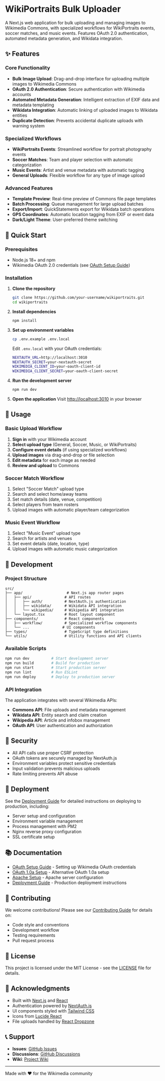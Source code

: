 # WikiPortraits Bulk Uploader

A Next.js web application for bulk uploading and managing images to Wikimedia Commons, with specialized workflows for WikiPortraits events, soccer matches, and music events. Features OAuth 2.0 authentication, automated metadata generation, and Wikidata integration.

## ✨ Features

### Core Functionality
- **Bulk Image Upload**: Drag-and-drop interface for uploading multiple images to Wikimedia Commons
- **OAuth 2.0 Authentication**: Secure authentication with Wikimedia accounts
- **Automated Metadata Generation**: Intelligent extraction of EXIF data and metadata templating
- **Wikidata Integration**: Automatic linking of uploaded images to Wikidata entities
- **Duplicate Detection**: Prevents accidental duplicate uploads with warning system

### Specialized Workflows
- **WikiPortraits Events**: Streamlined workflow for portrait photography events
- **Soccer Matches**: Team and player selection with automatic categorization
- **Music Events**: Artist and venue metadata with automatic tagging
- **General Uploads**: Flexible workflow for any type of image upload

### Advanced Features
- **Template Preview**: Real-time preview of Commons file page templates
- **Batch Processing**: Queue management for large upload batches
- **Export/Import**: QuickStatements export for Wikidata batch operations
- **GPS Coordinates**: Automatic location tagging from EXIF or event data
- **Dark/Light Theme**: User-preferred theme switching

## 🚀 Quick Start

### Prerequisites
- Node.js 18+ and npm
- Wikimedia OAuth 2.0 credentials (see [OAuth Setup Guide](./OAUTH_SETUP.md))

### Installation

1. **Clone the repository**
   ```bash
   git clone https://github.com/your-username/wikiportraits.git
   cd wikiportraits
   ```

2. **Install dependencies**
   ```bash
   npm install
   ```

3. **Set up environment variables**
   ```bash
   cp .env.example .env.local
   ```
   Edit `.env.local` with your OAuth credentials:
   ```bash
   NEXTAUTH_URL=http://localhost:3010
   NEXTAUTH_SECRET=your-nextauth-secret
   WIKIMEDIA_CLIENT_ID=your-oauth-client-id
   WIKIMEDIA_CLIENT_SECRET=your-oauth-client-secret
   ```

4. **Run the development server**
   ```bash
   npm run dev
   ```

5. **Open the application**
   Visit [http://localhost:3010](http://localhost:3010) in your browser

## 📖 Usage

### Basic Upload Workflow

1. **Sign in** with your Wikimedia account
2. **Select upload type** (General, Soccer, Music, or WikiPortraits)
3. **Configure event details** (if using specialized workflows)
4. **Upload images** via drag-and-drop or file selection
5. **Edit metadata** for each image as needed
6. **Review and upload** to Commons

### Soccer Match Workflow

1. Select "Soccer Match" upload type
2. Search and select home/away teams
3. Set match details (date, venue, competition)
4. Select players from team rosters
5. Upload images with automatic player/team categorization

### Music Event Workflow

1. Select "Music Event" upload type
2. Search for artists and venues
3. Set event details (date, location, type)
4. Upload images with automatic music categorization

## 🔧 Development

### Project Structure
```
src/
├── app/                    # Next.js app router pages
│   ├── api/               # API routes
│   │   ├── auth/          # NextAuth.js authentication
│   │   ├── wikidata/      # Wikidata API integration
│   │   └── wikipedia/     # Wikipedia API integration
│   └── layout.tsx         # Root layout component
├── components/            # React components
│   ├── workflow/          # Specialized workflow components
│   └── ...               # UI components
├── types/                 # TypeScript type definitions
└── utils/                 # Utility functions and API clients
```

### Available Scripts

```bash
npm run dev          # Start development server
npm run build        # Build for production
npm run start        # Start production server
npm run lint         # Run ESLint
npm run deploy       # Deploy to production server
```

### API Integration

The application integrates with several Wikimedia APIs:

- **Commons API**: File uploads and metadata management
- **Wikidata API**: Entity search and claim creation
- **Wikipedia API**: Article and infobox management
- **OAuth API**: User authentication and authorization

## 🔐 Security

- All API calls use proper CSRF protection
- OAuth tokens are securely managed by NextAuth.js
- Environment variables protect sensitive credentials
- Input validation prevents malicious uploads
- Rate limiting prevents API abuse

## 🚀 Deployment

See the [Deployment Guide](./DEPLOYMENT.md) for detailed instructions on deploying to production, including:

- Server setup and configuration
- Environment variable management
- Process management with PM2
- Nginx reverse proxy configuration
- SSL certificate setup

## 📚 Documentation

- [OAuth Setup Guide](./OAUTH_SETUP.md) - Setting up Wikimedia OAuth credentials
- [OAuth 1.0a Setup](./OAUTH_SETUP_1_0A.md) - Alternative OAuth 1.0a setup
- [Apache Setup](./APACHE_SETUP.md) - Apache server configuration
- [Deployment Guide](./DEPLOYMENT.md) - Production deployment instructions

## 🤝 Contributing

We welcome contributions! Please see our [Contributing Guide](./CONTRIBUTING.md) for details on:

- Code style and conventions
- Development workflow
- Testing requirements
- Pull request process

## 📄 License

This project is licensed under the MIT License - see the [LICENSE](./LICENSE) file for details.

## 🙏 Acknowledgments

- Built with [Next.js](https://nextjs.org/) and [React](https://reactjs.org/)
- Authentication powered by [NextAuth.js](https://next-auth.js.org/)
- UI components styled with [Tailwind CSS](https://tailwindcss.com/)
- Icons from [Lucide React](https://lucide.dev/)
- File uploads handled by [React Dropzone](https://react-dropzone.js.org/)

## 📞 Support

- **Issues**: [GitHub Issues](https://github.com/your-username/wikiportraits/issues)
- **Discussions**: [GitHub Discussions](https://github.com/your-username/wikiportraits/discussions)
- **Wiki**: [Project Wiki](https://github.com/your-username/wikiportraits/wiki)

---

Made with ❤️ for the Wikimedia community

